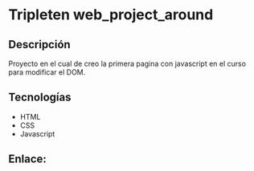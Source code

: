 # Tripleten web_project_around

## Descripción

Proyecto en el cual de creo la primera pagina con javascript en el curso para modificar el DOM.

## Tecnologías

- HTML
- CSS
- Javascript

## Enlace:
